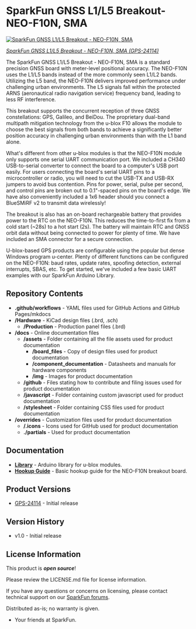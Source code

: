SparkFun GNSS L1/L5 Breakout- NEO-F10N, SMA
========================================

[![SparkFun GNSS L1/L5 Breakout - NEO-F10N, SMA](https://cdn.sparkfun.com/r/600-600/assets/parts/2/4/4/4/1/GPS-24114-NEO-F10N-Feature.jpg)](https://www.sparkfun.com/products/24114)

[*SparkFun GNSS L1/L5 Breakout - NEO-F10N, SMA (GPS-24114)*](https://www.sparkfun.com/products/24114)

The SparkFun GNSS L1/L5 Breakout - NEO-F10N, SMA is a standard precision GNSS board with meter-level positional accuracy. The NEO-F10N uses the L1/L5 bands instead of the more commonly seen L1/L2 bands. Utilizing the L5 band, the NEO-F10N delivers improved performance under challenging urban environments. The L5 signals fall within the protected ARNS (aeronautical radio navigation service) frequency band, leading to less RF interference.

This breakout supports the concurrent reception of three GNSS constellations: GPS, Galileo, and BeiDou. The proprietary dual-band multipath mitigation technology from the u-blox F10 allows the module to choose the best signals from both bands to achieve a significantly better position accuracy in challenging urban environments than with the L1 band alone.

What's different from other u-blox modules is that the NEO-F10N module only supports one serial UART communication port. We included a CH340 USB-to-serial converter to connect the board to a computer's USB port easily. For users connecting the board's serial UART pins to a microcontroller or radio, you will need to cut the USB-TX and USB-RX jumpers to avoid bus contention. Pins for power, serial, pulse per second, and control pins are broken out to 0.1"-spaced pins on the board's edge. We have also conveniently included a 1x6 header should you connect a BlueSMiRF v2 to transmit data wirelessly!

The breakout is also has an on-board rechargeable battery that provides power to the RTC on the NEO-F10N. This reduces the time-to-first fix from a cold start (~28s) to a hot start (2s). The battery will maintain RTC and GNSS orbit data without being connected to power for plenty of time. We have included an SMA connector for a secure connection.

U-blox-based GPS products are configurable using the popular but dense Windows program u-center. Plenty of different functions can be configured on the NEO-F10N: baud rates, update rates, spoofing detection, external interrupts, SBAS, etc. To get started, we've included a few basic UART examples with our SparkFun Arduino Library.

Repository Contents
-------------------
* **.github/workflows** - YAML files used for GitHub Actions and GitHub Pages/mkdocs
* **/Hardware** - KiCad design files (.brd, .sch)
  * **/Production** - Production panel files (.brd)
* **/docs** - Online documentation files
  * **/assets** - Folder containing all the file assets used for product documentation
    * **/board_files** - Copy of design files used for product documentation
    * **/component_documentation** - Datasheets and manuals for hardware components
    * **/img** - Images for product documentation
  * **/github** - Files stating how to contribute and filing issues used for product documentation
  * **/javascript** - Folder containing custom javascript used for product documentation
  * **/stylesheet** - Folder containing CSS files used for product documentation
* **/overrides** - Customization files used for product documentation
  * **/.icons** - Icons used for GitHub used for product documentation
  * **./partials** - Used for product documentation

Documentation
--------------
* **[Library](https://github.com/sparkfun/SparkFun_u-blox_GNSS_v3)** - Arduino library for u-blox modules.
* **[Hookup Guide](https://docs.sparkfun.com/SparkFun_u-blox_NEO-F10N)** - Basic hookup guide for the NEO-F10N breakout board.

Product Versions
----------------
* [GPS-24114](https://www.sparkfun.com/products/24114) - Initial release

Version History
---------------
* v1.0 - Initial release

License Information
-------------------

This product is _**open source**_!

Please review the LICENSE.md file for license information.

If you have any questions or concerns on licensing, please contact technical support on our [SparkFun forums](https://forum.sparkfun.com/viewforum.php?f=152).

Distributed as-is; no warranty is given.

- Your friends at SparkFun.

_<COLLABORATION CREDIT>_
